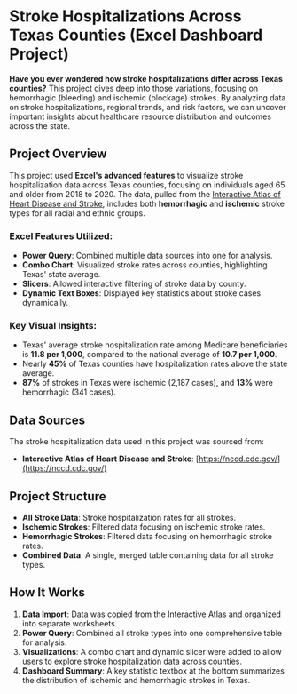 # Stroke Hospitalizations Across Texas Counties (Excel Dashboard Project)

**Have you ever wondered how stroke hospitalizations differ across Texas counties?** This project dives deep into those variations, focusing on hemorrhagic (bleeding) and ischemic (blockage) strokes. By analyzing data on stroke hospitalizations, regional trends, and risk factors, we can uncover important insights about healthcare resource distribution and outcomes across the state.

## Project Overview

This project used **Excel's advanced features** to visualize stroke hospitalization data across Texas counties, focusing on individuals aged 65 and older from 2018 to 2020. The data, pulled from the [Interactive Atlas of Heart Disease and Stroke](https://nccd.cdc.gov/), includes both **hemorrhagic** and **ischemic** stroke types for all racial and ethnic groups.

### Excel Features Utilized:
- **Power Query**: Combined multiple data sources into one for analysis.
- **Combo Chart**: Visualized stroke rates across counties, highlighting Texas' state average.
- **Slicers**: Allowed interactive filtering of stroke data by county.
- **Dynamic Text Boxes**: Displayed key statistics about stroke cases dynamically.

### Key Visual Insights:
- Texas' average stroke hospitalization rate among Medicare beneficiaries is **11.8 per 1,000**, compared to the national average of **10.7 per 1,000**.
- Nearly **45%** of Texas counties have hospitalization rates above the state average.
- **87%** of strokes in Texas were ischemic (2,187 cases), and **13%** were hemorrhagic (341 cases).

## Data Sources
The stroke hospitalization data used in this project was sourced from:
- **Interactive Atlas of Heart Disease and Stroke**: [https://nccd.cdc.gov/](https://nccd.cdc.gov/)

## Project Structure
- **All Stroke Data**: Stroke hospitalization rates for all strokes.
- **Ischemic Strokes**: Filtered data focusing on ischemic stroke rates.
- **Hemorrhagic Strokes**: Filtered data focusing on hemorrhagic stroke rates.
- **Combined Data**: A single, merged table containing data for all stroke types.

## How It Works
1. **Data Import**: Data was copied from the Interactive Atlas and organized into separate worksheets.
2. **Power Query**: Combined all stroke types into one comprehensive table for analysis.
3. **Visualizations**: A combo chart and dynamic slicer were added to allow users to explore stroke hospitalization data across counties.
4. **Dashboard Summary**: A key statistic textbox at the bottom summarizes the distribution of ischemic and hemorrhagic strokes in Texas.
